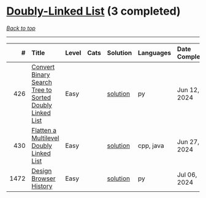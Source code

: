 # [Doubly-Linked List](<https://leetcode.com/tag/Doubly-Linked-List/>) (3 completed)

*[Back to top](<../../README.md>)*

------

|    # | Title                                                                                                                                              | Level   | Cats   | Solution                                                                          | Languages   | Date Complete   |
|-----:|:---------------------------------------------------------------------------------------------------------------------------------------------------|:--------|:-------|:----------------------------------------------------------------------------------|:------------|:----------------|
|  426 | [Convert Binary Search Tree to Sorted Doubly Linked List](<https://leetcode.com/problems/convert-binary-search-tree-to-sorted-doubly-linked-list>) | Easy    |        | [solution](<../_426. Convert Binary Search Tree to Sorted Doubly Linked List.md>) | py          | Jun 12, 2024    |
|  430 | [Flatten a Multilevel Doubly Linked List](<https://leetcode.com/problems/flatten-a-multilevel-doubly-linked-list>)                                 | Easy    |        | [solution](<../_430. Flatten a Multilevel Doubly Linked List.md>)                 | cpp, java   | Jun 27, 2024    |
| 1472 | [Design Browser History](<https://leetcode.com/problems/design-browser-history>)                                                                   | Easy    |        | [solution](<../_1472. Design Browser History.md>)                                 | py          | Jul 06, 2024    |